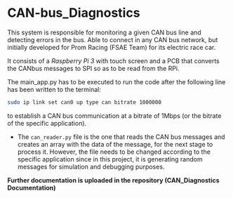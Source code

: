 # CAN-bus_Diagnostics
This system is responsible for monitoring a given CAN bus line and detecting errors in the bus.
Able to connect in any CAN bus network, but initially developed for Prom Racing (FSAE Team) for its electric race car. 

It consists of a *Raspberry Pi 3* with touch screen and a PCB that converts the CANbus messages to SPI so as to be read from the RPi.

The main_app.py has to be executed to run the code after the following line has been written to the terminal:

 ```bash
 sudo ip link set can0 up type can bitrate 1000000
```

to establish a CAN bus communication at a bitrate of 1Mbps (or the bitrate of the specific application).

* The ```can_reader.py``` file is the one that reads the CAN bus messages and creates an array with the data of the message, for the next stage to process it.
  However, the file needs to be changed according to the specific application since in this project, it is generating random messages for simulation and debugging purposes.

**Further documentation is uploaded in the repository (CAN_Diagnostics Documentation)**
